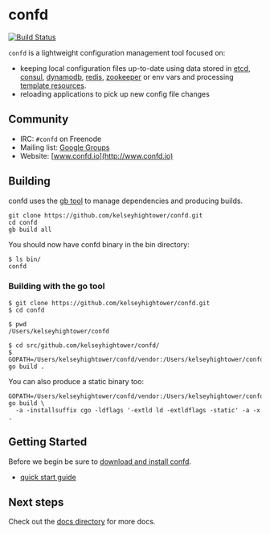 # confd

[![Build Status](https://travis-ci.org/kelseyhightower/confd.png?branch=master)](https://travis-ci.org/kelseyhightower/confd)

`confd` is a lightweight configuration management tool focused on:

* keeping local configuration files up-to-date using data stored in [etcd](https://github.com/coreos/etcd),
  [consul](http://consul.io), [dynamodb](http://aws.amazon.com/dynamodb/), [redis](http://redis.io), [zookeeper](https://zookeeper.apache.org) or env vars and processing [template resources](docs/template-resources.md).
* reloading applications to pick up new config file changes

## Community

* IRC: `#confd` on Freenode
* Mailing list: [Google Groups](https://groups.google.com/forum/#!forum/confd-users)
* Website: [www.confd.io](http://www.confd.io)

## Building

confd uses the [gb tool](http://getgb.io) to manage dependencies and producing builds.

```
git clone https://github.com/kelseyhightower/confd.git
cd confd
gb build all
```

You should now have confd binary in the bin directory:

```
$ ls bin/
confd
```

### Building with the go tool

```
$ git clone https://github.com/kelseyhightower/confd.git
$ cd confd
```

```
$ pwd
/Users/kelseyhightower/confd
```

```
$ cd src/github.com/kelseyhightower/confd/
$ GOPATH=/Users/kelseyhightower/confd/vendor:/Users/kelseyhightower/confd go build .
```

You can also produce a static binary too:

```
GOPATH=/Users/kelseyhightower/confd/vendor:/Users/kelseyhightower/confd go build \ 
  -a -installsuffix cgo -ldflags '-extld ld -extldflags -static' -a -x .
```

## Getting Started

Before we begin be sure to [download and install confd](docs/installation.md).

* [quick start guide](docs/quick-start-guide.md)

## Next steps

Check out the [docs directory](docs) for more docs.

